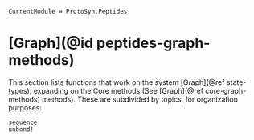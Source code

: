 ```@meta
CurrentModule = ProtoSyn.Peptides
```

# [Graph](@id peptides-graph-methods)

This section lists functions that work on the system [Graph](@ref state-types), expanding on the Core methods (See [Graph](@ref core-graph-methods) methods). These are subdivided by topics, for organization purposes:

```@docs
sequence
unbond!
```